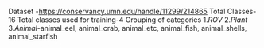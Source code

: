 Dataset -https://conservancy.umn.edu/handle/11299/214865
Total Classes-16
Total classes used for training-4
Grouping of categories
  1.*ROV*
  2.*Plant*
  3.*Animal*-animal_eel, animal_crab, animal_etc, animal_fish, animal_shells, animal_starfish
